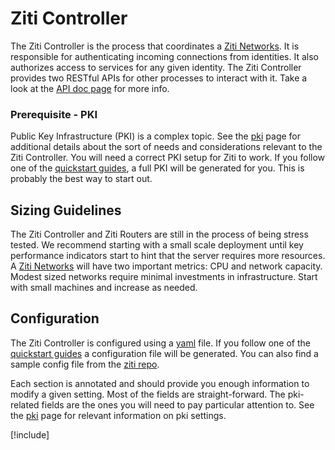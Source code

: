 # Ziti Controller

The Ziti Controller is the process that coordinates a [Ziti Networks](xref:zitiOverview#overview-of-a-ziti-network). It
is responsible for authenticating incoming connections from identities. It also authorizes access to services for any
given identity. The Ziti Controller provides two RESTful APIs for other processes to interact with it. Take a look at
the [API doc page](~/api/rest/index.md) for more info.

### Prerequisite - PKI

Public Key Infrastructure (PKI) is a complex topic. See the [pki](/ziti/manage/pki.md) page for additional details
about the sort of needs and considerations relevant to the Ziti Controller. You will need a correct PKI setup for Ziti
to work. If you follow one of the [quickstart guides](/ziti/quickstarts/quickstart-overview.md), a full PKI will be
generated for you. This is probably the best way to start out.

## Sizing Guidelines

The Ziti Controller and Ziti Routers are still in the process of being stress tested. We recommend starting with a small
scale deployment until key performance indicators start to hint that the server requires more resources. A
[Ziti Networks](xref:zitiOverview#overview-of-a-ziti-network) will have two important metrics: CPU and network capacity.
Modest sized networks require minimal investments in infrastructure. Start with small machines and increase as needed.

## Configuration

The Ziti Controller is configured using a [yaml](https://yaml.org/) file. If you follow one of the
[quickstart guides](/ziti/quickstarts/quickstart-overview.md) a configuration file will be generated. You can also find a
sample config file from the [ziti repo](https://github.com/openziti/ziti/blob/release-next/etc/ctrl.with.edge.yml).

Each section is annotated and should provide you enough information to modify a given setting. Most of the fields are
straight-forward. The pki-related fields are the ones you will need to pay particular attention to. See
the [pki](/ziti/manage/pki.md) page for relevant information on pki settings.

[!include[](logging-snippet.md)]